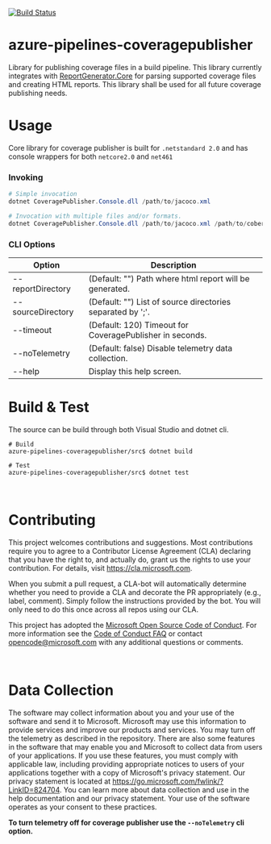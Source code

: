 [![Build Status](https://dev.azure.com/mseng/AzureDevOps/_apis/build/status/Teams/AutomatedTesting/microsoft.azure-pipelines-coveragepublisher?branchName=master)](https://dev.azure.com/mseng/AzureDevOps/_build/latest?definitionId=8880&branchName=master)

# azure-pipelines-coveragepublisher

Library for publishing coverage files in a build pipeline. This library currently integrates with [ReportGenerator.Core](https://www.nuget.org/packages/ReportGenerator.Core/) for parsing supported coverage files and creating HTML reports. This library shall be used for all future coverage publishing needs.
<br/>

# Usage

Core library for coverage publisher is built for `.netstandard 2.0` and has console wrappers for both `netcore2.0` and `net461`

### Invoking

```ps1
# Simple invocation
dotnet CoveragePublisher.Console.dll /path/to/jacoco.xml

# Invocation with multiple files and/or formats.
dotnet CoveragePublisher.Console.dll /path/to/jacoco.xml /path/to/cobertura.xml
```

### CLI Options

| Option                | Description                                                |
| --------------------- | ---------------------------------------------------------- |
| --reportDirectory     | (Default: "") Path where html report will be generated.    |
| --sourceDirectory     | (Default: "") List of source directories separated by ';'. |
| --timeout             | (Default: 120) Timeout for CoveragePublisher in seconds.   |
| --noTelemetry         | (Default: false) Disable telemetry data collection.        |
| --help                | Display this help screen.                                  |

# Build & Test

The source can be build through both Visual Studio and dotnet cli.

```
# Build
azure-pipelines-coveragepublisher/src$ dotnet build

# Test
azure-pipelines-coveragepublisher/src$ dotnet test
```

<br />

# Contributing

This project welcomes contributions and suggestions.  Most contributions require you to agree to a
Contributor License Agreement (CLA) declaring that you have the right to, and actually do, grant us
the rights to use your contribution. For details, visit https://cla.microsoft.com.

When you submit a pull request, a CLA-bot will automatically determine whether you need to provide
a CLA and decorate the PR appropriately (e.g., label, comment). Simply follow the instructions
provided by the bot. You will only need to do this once across all repos using our CLA.

This project has adopted the [Microsoft Open Source Code of Conduct](https://opensource.microsoft.com/codeofconduct/).
For more information see the [Code of Conduct FAQ](https://opensource.microsoft.com/codeofconduct/faq/) or
contact [opencode@microsoft.com](mailto:opencode@microsoft.com) with any additional questions or comments.

<br />

# Data Collection

The software may collect information about you and your use of the software and send it to Microsoft. Microsoft may use this information to provide services and improve our products and services. You may turn off the telemetry as described in the repository. There are also some features in the software that may enable you and Microsoft to collect data from users of your applications. If you use these features, you must comply with applicable law, including providing appropriate notices to users of your applications together with a copy of Microsoft's privacy statement. Our privacy statement is located at https://go.microsoft.com/fwlink/?LinkID=824704. You can learn more about data collection and use in the help documentation and our privacy statement. Your use of the software operates as your consent to these practices.

**To turn telemetry off for coverage publisher use the `--noTelemetry` cli option.**
